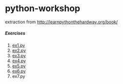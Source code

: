 # python-workshop
extraction from http://learnpythonthehardway.org/book/

##### Exercises
1. [ex1.py](exercises/ex1.py)
2. [ex2.py](exercises/ex2.py)
3. [ex3.py](exercises/ex3.py)
4. [ex4.py](exercises/ex4.py)
5. [ex5.py](exercises/ex5.py)
6. [ex6.py](exercises/ex6.py)
7. ex7.py
